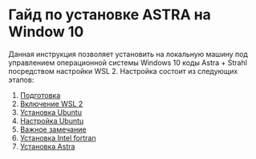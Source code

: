 Гайд по установке ASTRA на Window 10
============

Данная инструкция позволяет установить на локальную машину под управлением операционной системы Windows 10 коды Astra + Strahl посредством настройки WSL 2. Настройка состоит из следующих этапов:

1. [Подготовка](Setup.html#подготовка)
2. [Включение WSL 2](Setup.html#включение-wsl-2)
3. [Установка Ubuntu](Setup.html#установка-ubuntu)
4. [Настройка Ubuntu](Setup.html#настройка-ubuntu)
5. [Важное замечание](Setup.html#важное-замечание)
6. [Установка Intel fortran](Setup.html#установка-intel-fortran)
7. [Установка Astra](Setup.html#установка-astra)
